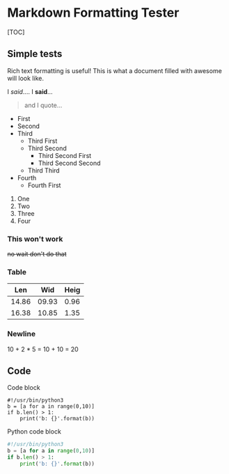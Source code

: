 <script src="https://cdn.jsdelivr.net/highlight.js/9.9.0/highlight.min.js"></script>
<link rel="stylesheet" href="./monokai-sublime.css">
<script>hljs.initHighlightingOnLoad();</script>

Markdown Formatting Tester
==============================

[TOC]

## Simple tests

Rich text formatting is useful! This is what a document filled with awesome will look like.

I _said_.... I **said**...

> and I quote...

- First
- Second
- Third
    + Third First
    + Third Second
        * Third Second First
        * Third Second Second
    + Third Third
- Fourth
    + Fourth First

1. One
2. Two
3. Three
4. Four

### This won't work

~~no wait don't do that~~

### Table

|  Len    |  Wid    |  Heig  |
| ------- | ------- | ------ |
|  14.86  |  09.93  |  0.96  |
|  16.38  |  10.85  |  1.35  |

### Newline

10 + 2 * 5
= 10 + 10
= 20

## Code

Code block

```
#!/usr/bin/python3
b = [a for a in range(0,10)]
if b.len() > 1:
    print('b: {}'.format(b))
```

Python code block

```python
#!/usr/bin/python3
b = [a for a in range(0,10)]
if b.len() > 1:
    print('b: {}'.format(b))
```
